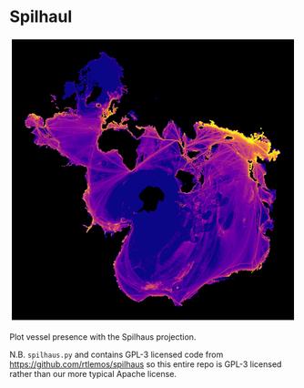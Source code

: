 # Spilhaul

![Vessel presence shown on a world map in the Spilhaus projection](presence_map.png "Vessel Presence")

Plot vessel presence with the Spilhaus projection.

N.B. `spilhaus.py` and contains GPL-3 licensed code from https://github.com/rtlemos/spilhaus
so this entire repo is GPL-3 licensed rather than our more typical Apache license.